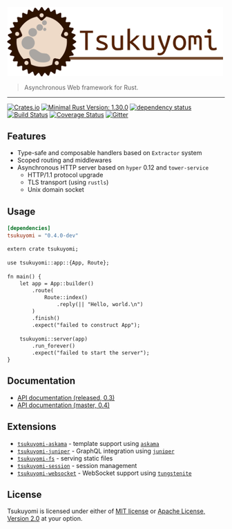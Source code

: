 <img src="https://raw.githubusercontent.com/tsukuyomi-rs/tsukuyomi/master/tsukuyomi-header.png" alt="header" width="500" />

> Asynchronous Web framework for Rust.

---

[![Crates.io][crates-io-badge]][crates-io]
[![Minimal Rust Version: 1.30.0][rust-version-badge]][rust-version]
[![dependency status][deps-rs-badge]][deps-rs]
[![Build Status][azure-pipelines-badge]][azure-pipelines]
[![Coverage Status][codecov-badge]][codecov]
[![Gitter][gitter-badge]][gitter]

## Features

* Type-safe and composable handlers based on `Extractor` system
* Scoped routing and middlewares
* Asynchronous HTTP server based on `hyper` 0.12 and `tower-service`
  - HTTP/1.1 protocol upgrade
  - TLS transport (using `rustls`)
  - Unix domain socket

## Usage

```toml
[dependencies]
tsukuyomi = "0.4.0-dev"
```

```rust,no_run
extern crate tsukuyomi;

use tsukuyomi::app::{App, Route};

fn main() {
    let app = App::builder()
        .route(
            Route::index()
                .reply(|| "Hello, world.\n")
        )
        .finish()
        .expect("failed to construct App");

    tsukuyomi::server(app)
        .run_forever()
        .expect("failed to start the server");
}
```

## Documentation

* [API documentation (released, 0.3)][docs-rs]
* [API documentation (master, 0.4)][master-doc]

## Extensions

- [`tsukuyomi-askama`] - template support using [`askama`]
- [`tsukuyomi-juniper`] - GraphQL integration using [`juniper`]
- [`tsukuyomi-fs`] - serving static files
- [`tsukuyomi-session`] - session management
- [`tsukuyomi-websocket`] - WebSocket support using [`tungstenite`]

## License
Tsukuyomi is licensed under either of [MIT license](LICENSE-MIT) or [Apache License, Version 2.0](LICENSE-APACHE) at your option.

<!-- links -->

[crates-io]: https://crates.io/crates/tsukuyomi
[docs-rs]: https://docs.rs/tsukuyomi
[rust-version]: https://www.rust-lang.org
[master-doc]: https://tsukuyomi-rs.github.io/tsukuyomi
[gitter]: https://gitter.im/ubnt-intrepid/tsukuyomi
[examples]: https://github.com/tsukuyomi-rs/examples
[deps-rs]: https://deps.rs/crate/tsukuyomi/0.4.0-dev
[azure-pipelines]: https://dev.azure.com/tsukuyomi-rs/tsukuyomi-rs/_build/latest?definitionId=1
[codecov]: https://codecov.io/gh/tsukuyomi-rs/tsukuyomi

[crates-io-badge]: https://img.shields.io/crates/v/tsukuyomi.svg
[rust-version-badge]: https://img.shields.io/badge/rustc-1.30.0+-lightgray.svg
[gitter-badge]: https://badges.gitter.im/ubnt-intrepid/tsukuyomi.svg
[deps-rs-badge]: https://deps.rs/crate/tsukuyomi/0.4.0-dev/status.svg
[azure-pipelines-badge]: https://dev.azure.com/tsukuyomi-rs/tsukuyomi-rs/_apis/build/status/tsukuyomi-rs.tsukuyomi
[codecov-badge]: https://codecov.io/gh/tsukuyomi-rs/tsukuyomi/branch/master/graph/badge.svg

[`askama`]: https://github.com/djc/askama
[`juniper`]: https://github.com/graphql-rust/juniper
[`tungstenite`]: https://github.com/snapview/tungstenite-rs

[`tsukuyomi-askama`]: https://github.com/tsukuyomi-rs/tsukuyomi/tree/master/tsukuyomi-askama
[`tsukuyomi-juniper`]: https://github.com/tsukuyomi-rs/tsukuyomi/tree/master/tsukuyomi-juniper
[`tsukuyomi-fs`]: https://github.com/tsukuyomi-rs/tsukuyomi/tree/master/tsukuyomi-fs
[`tsukuyomi-session`]: https://github.com/tsukuyomi-rs/tsukuyomi/tree/master/tsukuyomi-session
[`tsukuyomi-websocket`]: https://github.com/tsukuyomi-rs/tsukuyomi/tree/master/tsukuyomi-websocket
